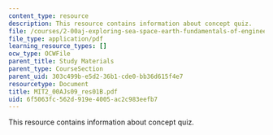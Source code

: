 ```yaml
---
content_type: resource
description: This resource contains information about concept quiz.
file: /courses/2-00aj-exploring-sea-space-earth-fundamentals-of-engineering-design-spring-2009/6f5063fc562d919e4005ac2c983eefb7_MIT2_00AJs09_res01B.pdf
file_type: application/pdf
learning_resource_types: []
ocw_type: OCWFile
parent_title: Study Materials
parent_type: CourseSection
parent_uid: 303c499b-e5d2-36b1-cde0-bb36d615f4e7
resourcetype: Document
title: MIT2_00AJs09_res01B.pdf
uid: 6f5063fc-562d-919e-4005-ac2c983eefb7
---
```

This resource contains information about concept quiz.

